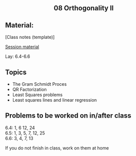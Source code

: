 <h2 align="center">08 Orthogonality II</h2>

## Material:

[Class notes (template)]

[Session material](https://viaucdk-my.sharepoint.com/:f:/g/personal/rib_viauc_dk/EtRCyXB5jWNAvJv9H0Uo-_8BEsXd36hxB3TOHflc7XSGjw?e=M8MUba)

<p>Lay:&nbsp;​​​6.4-6.6 &nbsp;</p>

## Topics
<ul>
 <li>​​The Gram Schmidt Proces</li>
 <li>QR Factorization</li>
 <li>Least Squares problems</li>
 <li>Least squares lines and linear regression</li>
</ul>

## Problems to be worked on in/after class

<p>6.4: 1, 6 12, 24<br />
6.5: 1, 3, 5, 7, 12, 25<br />
6.6: 3, 4, 7, 13<br />

If you do not finish in class, work on them at home</p>
